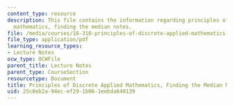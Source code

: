 ```yaml
---
content_type: resource
description: This file contains the information regarding principles of discrete applied
  mathematics, finding the median notes.
file: /media/courses/18-310-principles-of-discrete-applied-mathematics-fall-2013/25c0eb2a94ecef291b061eebda640139_MIT18_310F13_Ch11.pdf
file_type: application/pdf
learning_resource_types:
- Lecture Notes
ocw_type: OCWFile
parent_title: Lecture Notes
parent_type: CourseSection
resourcetype: Document
title: Principles of Discrete Applied Mathematics, Finding the Median Notes
uid: 25c0eb2a-94ec-ef29-1b06-1eebda640139
---
```

